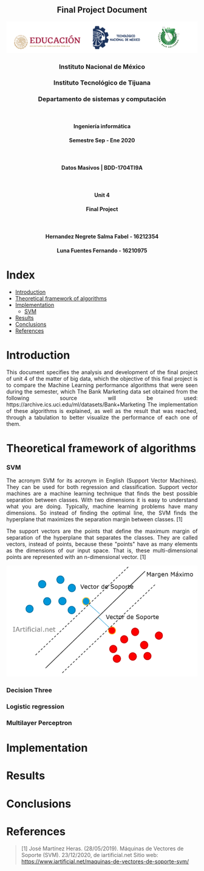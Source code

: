 <html>
<h2 align="center" > Final Project Document</h2>

<div  align="center" >

![ScreenShot](https://github.com/SalmaFabel/IMG/blob/main/portada.PNG)

</div>

<h3 align="center" >Instituto Nacional de México</h3>
<h3 align="center" >Instituto Tecnológico de Tijuana</h3>
<h3 align="center" >Departamento de sistemas y computación</h3>
<br>
<h4 align="center" >Ingeniería informática</h4>
<h4 align="center" >Semestre Sep - Ene 2020</h4>
<br>
<h4 align="center" >Datos Masivos | BDD-1704TI9A</h4>
<br>
<h4 align="center" >Unit 4</h4>
<h4 align="center" >Final Project</h4>
<br>
<h4 align="center" >Hernandez Negrete Salma Fabel - 16212354</h4>
<h4 align="center" >Luna Fuentes Fernando - 16210975</h4>
</html>

# Index
- [Introduction](https://github.com/everthx/datos_masivos/blob/finalProject/finalProject/Final%20Proyect%20Document.md#introduction)
- [Theoretical framework of algorithms](https://github.com/everthx/datos_masivos/blob/finalProject/finalProject/Final%20Proyect%20Document.md#theoretical-framework-of-algorithms)
- [Implementation]()
  - [SVM]()
- [Results]()
- [Conclusions]()
- [References]()

# Introduction

<p align="justify" >
This document specifies the analysis and development of the final project of unit 4 of the matter of big data, which the objective of this final project is to compare the Machine Learning performance algorithms that were seen during the semester, which The Bank Marketing data set obtained from the following source will be used:
https://archive.ics.uci.edu/ml/datasets/Bank+Marketing
The implementation of these algorithms is explained, as well as the result that was reached, through a tabulation to better visualize the performance of each one of them.
</p>

# Theoretical framework of algorithms

### SVM

<p align="justify" >
The acronym SVM for its acronym in English (Support Vector Machines). They can be used for both regression and classification. Support vector machines are a machine learning technique that finds the best possible separation between classes. With two dimensions it is easy to understand what you are doing. Typically, machine learning problems have many dimensions. So instead of finding the optimal line, the SVM finds the hyperplane that maximizes the separation margin between classes. [1]
</p>

<p align="justify" >
The support vectors are the points that define the maximum margin of separation of the hyperplane that separates the classes. They are called vectors, instead of points, because these "points" have as many elements as the dimensions of our input space. That is, these multi-dimensional points are represented with an n-dimensional vector. [1]
</p>

<div  align="center" >

![ScreenShot](https://github.com/SalmaFabel/IMG/blob/main/IMAGEN%20Linear%20Support%20Vector%20Machine.PNG)

</div>

### Decision Three


### Logistic regression


### Multilayer Perceptron


# Implementation


# Results


# Conclusions


# References

>[1] José Martínez Heras. (28/05/2019). Máquinas de Vectores de Soporte (SVM). 23/12/2020, de iartificial.net Sitio web: https://www.iartificial.net/maquinas-de-vectores-de-soporte-svm/

>
